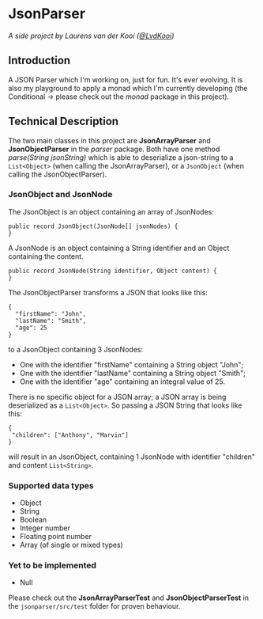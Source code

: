 # JsonParser
_A side project by Laurens van der Kooi ([@LvdKooi](https://github.com/LvdKooi))_ 
## Introduction
A JSON Parser which I'm working on, just for fun. It's ever evolving. It is also my playground to apply a monad which I'm currently developing (the Conditional -> please check out the _monad_ package in this project).

## Technical Description 
The two main classes in this project are **JsonArrayParser** and **JsonObjectParser** in the _parser_ package. Both have one method _parse(String jsonString)_ which is able to deserialize a json-string to a ```List<Object>``` (when calling the JsonArrayParser), or a ```JsonObject``` (when calling the JsonObjectParser).

### JsonObject and JsonNode
The JsonObject is an object containing an array of JsonNodes:

```
public record JsonObject(JsonNode[] jsonNodes) {
}

```

A JsonNode is an object containing a String identifier and an Object containing the content.

```
public record JsonNode(String identifier, Object content) {
}
```

The JsonObjectParser transforms a JSON that looks like this:

```
{
  "firstName": "John",
  "lastName": "Smith",
  "age": 25
}
```

to a JsonObject containing 3 JsonNodes:
* One with the identifier "firstName" containing a String object "John";
* One with the identifier "lastName" containing a String object "Smith";
* One with the identifier "age" containing an integral value of 25.

There is no specific object for a JSON array; a JSON array is being deserialized as a ```List<Object>```. So passing a JSON String that looks like this: 
```
{
 "children": ["Anthony", "Marvin"]
}
```

will result in an JsonObject, containing 1 JsonNode with identifier "children" and content ```List<String>```. 

### Supported data types
* Object
* String
* Boolean
* Integer number
* Floating point number
* Array (of single or mixed types)

### Yet to be implemented
* Null

Please check out the **JsonArrayParserTest** and **JsonObjectParserTest** in the ```jsonparser/src/test``` folder for proven behaviour.
